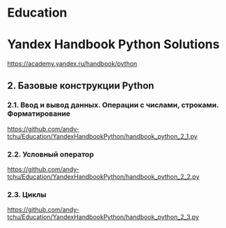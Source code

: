 # Education

# Yandex Handbook Python Solutions
https://academy.yandex.ru/handbook/python

## 2. Базовые конструкции Python

### 2.1. Ввод и вывод данных. Операции с числами, строками. Форматирование
https://github.com/andy-tchu/Education/YandexHandbookPython/handbook_python_2_1.py

### 2.2. Условный оператор
https://github.com/andy-tchu/Education/YandexHandbookPython/handbook_python_2_2.py

### 2.3. Циклы
https://github.com/andy-tchu/Education/YandexHandbookPython/handbook_python_2_3.py
